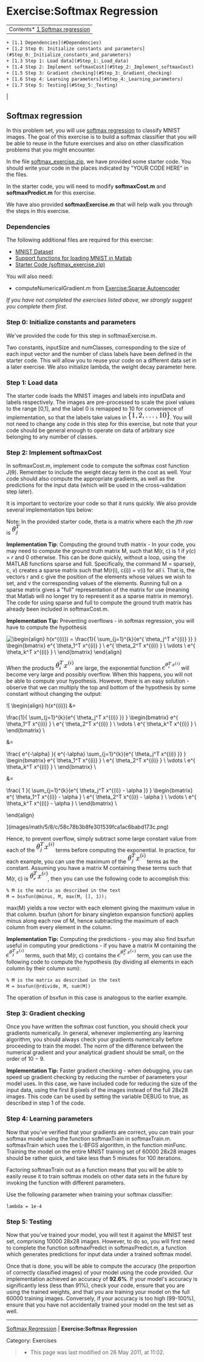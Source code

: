 Exercise:Softmax Regression
===========================

<!-- Jump to: [navigation](#column-one), [search](#searchInput) -->

|  |
| --- |
| Contents* [1 Softmax regression](#Softmax_regression)
	+ [1.1 Dependencies](#Dependencies)
	+ [1.2 Step 0: Initialize constants and parameters](#Step_0:_Initialize_constants_and_parameters)
	+ [1.3 Step 1: Load data](#Step_1:_Load_data)
	+ [1.4 Step 2: Implement softmaxCost](#Step_2:_Implement_softmaxCost)
	+ [1.5 Step 3: Gradient checking](#Step_3:_Gradient_checking)
	+ [1.6 Step 4: Learning parameters](#Step_4:_Learning_parameters)
	+ [1.7 Step 5: Testing](#Step_5:_Testing)
 |

  Softmax regression
--------------------

In this problem set, you will use [softmax regression](Softmax_regression.md "Softmax regression") to classify MNIST images. The goal of this exercise is to build a softmax classifier that you will be able to reuse in the future exercises and also on other classification problems that you might encounter.

In the file [softmax\_exercise.zip](http://ufldl.stanford.edu/wiki/resources/softmax_exercise.zip), we have provided some starter code. You should write your code in the places indicated by "YOUR CODE HERE" in the files.

In the starter code, you will need to modify **softmaxCost.m** and **softmaxPredict.m** for this exercise.

We have also provided **softmaxExercise.m** that will help walk you through the steps in this exercise.

###   Dependencies

The following additional files are required for this exercise:

* [MNIST Dataset](http://yann.lecun.com/exdb/mnist/)
* [Support functions for loading MNIST in Matlab](Using_the_MNIST_Dataset.md "Using the MNIST Dataset")
* [Starter Code (softmax\_exercise.zip)](http://ufldl.stanford.edu/wiki/resources/softmax_exercise.zip)

You will also need:

* computeNumericalGradient.m from [Exercise:Sparse Autoencoder](Exercise_Sparse_Autoencoder.md "Exercise:Sparse Autoencoder")

*If you have not completed the exercises listed above, we strongly suggest you complete them first.*

###   Step 0: Initialize constants and parameters

We've provided the code for this step in softmaxExercise.m.

Two constants, inputSize and numClasses, corresponding to the size of each input vector and the number of class labels have been defined in the starter code. This will allow you to reuse your code on a different data set in a later exercise. We also initialize lambda, the weight decay parameter here.

###   Step 1: Load data

The starter code loads the MNIST images and labels into inputData and labels respectively. The images are pre-processed to scale the pixel values to the range [0,1], and the label 0 is remapped to 10 for convenience of implementation, so that the labels take values in ![\{1, 2, \ldots, 10\}](images/math/d/f/6/df62c5f1b4771ec762746498aebfbbc4.png). You will not need to change any code in this step for this exercise, but note that your code should be general enough to operate on data of arbitrary size belonging to any number of classes.

###   Step 2: Implement softmaxCost

In softmaxCost.m, implement code to compute the softmax cost function *J*(θ). Remember to include the weight decay term in the cost as well. Your code should also compute the appropriate gradients, as well as the predictions for the input data (which will be used in the cross-validation step later).

It is important to vectorize your code so that it runs quickly. We also provide several implementation tips below:

Note: In the provided starter code, theta is a matrix where each the *jth row* is ![\theta_j^T](images/math/3/a/6/3a69fcea49a54be3a24c05d9b390bef3.png)

**Implementation Tip**: Computing the ground truth matrix - In your code, you may need to compute the ground truth matrix M, such that M(r, c) is 1 if *y*(*c*) = *r* and 0 otherwise. This can be done quickly, without a loop, using the MATLAB functions sparse and full. Specifically, the command M = sparse(r, c, v) creates a sparse matrix such that M(r(i), c(i)) = v(i) for all i. That is, the vectors r and c give the position of the elements whose values we wish to set, and v the corresponding values of the elements. Running full on a sparse matrix gives a "full" representation of the matrix for use (meaning that Matlab will no longer try to represent it as a sparse matrix in memory). The code for using sparse and full to compute the ground truth matrix has already been included in softmaxCost.m.

**Implementation Tip:** Preventing overflows - in softmax regression, you will have to compute the hypothesis

![
\begin{align} 
h(x^{(i)}) = 
\frac{1}{ \sum_{j=1}^{k}{e^{ \theta_j^T x^{(i)} }} }
\begin{bmatrix} 
e^{ \theta_1^T x^{(i)} } \\
e^{ \theta_2^T x^{(i)} } \\
\vdots \\
e^{ \theta_k^T x^{(i)} } \\
\end{bmatrix}
\end{align}
](images/math/a/c/0/ac01dec43af1013d8b4f8228bc10ce42.png)

When the products ![\theta_i^T x^{(i)}](images/math/8/f/a/8fa58c01c8d1e015abb05bce959caf68.png) are large, the exponential function ![e^{\theta_i^T x^{(i)}}](images/math/0/a/6/0a6dbd52be0fc0061dcbadc685bc6789.png) will become very large and possibly overflow. When this happens, you will not be able to compute your hypothesis. However, there is an easy solution - observe that we can multiply the top and bottom of the hypothesis by some constant without changing the output:

![
\begin{align} 
h(x^{(i)}) &=

\frac{1}{ \sum_{j=1}^{k}{e^{ \theta_j^T x^{(i)} }} }
\begin{bmatrix} 
e^{ \theta_1^T x^{(i)} } \\
e^{ \theta_2^T x^{(i)} } \\
\vdots \\
e^{ \theta_k^T x^{(i)} } \\
\end{bmatrix} \\

&=

\frac{ e^{-\alpha} }{ e^{-\alpha} \sum_{j=1}^{k}{e^{ \theta_j^T x^{(i)} }} }
\begin{bmatrix} 
e^{ \theta_1^T x^{(i)} } \\
e^{ \theta_2^T x^{(i)} } \\
\vdots \\
e^{ \theta_k^T x^{(i)} } \\
\end{bmatrix} \\

&=

\frac{ 1 }{ \sum_{j=1}^{k}{e^{ \theta_j^T x^{(i)} - \alpha }} }
\begin{bmatrix} 
e^{ \theta_1^T x^{(i)} - \alpha } \\
e^{ \theta_2^T x^{(i)} - \alpha } \\
\vdots \\
e^{ \theta_k^T x^{(i)} - \alpha } \\
\end{bmatrix} \\

\end{align}

](images/math/5/8/c/58c78b3b8fe301539fca1ac6babd173c.png)

Hence, to prevent overflow, simply subtract some large constant value from each of the ![\theta_j^T x^{(i)}](images/math/e/c/a/eca3e97955d73337ead1285dfe3814c7.png) terms before computing the exponential. In practice, for each example, you can use the maximum of the ![\theta_j^T x^{(i)}](images/math/e/c/a/eca3e97955d73337ead1285dfe3814c7.png) terms as the constant. Assuming you have a matrix M containing these terms such that M(r, c) is ![\theta_r^T x^{(c)}](images/math/c/8/b/c8be3a5b745c63281d5a73f995d3817e.png), then you can use the following code to accomplish this:

```
% M is the matrix as described in the text
M = bsxfun(@minus, M, max(M, [], 1));

```

max(M) yields a row vector with each element giving the maximum value in that column. bsxfun (short for binary singleton expansion function) applies minus along each row of M, hence subtracting the maximum of each column from every element in the column.

**Implementation Tip:**  Computing the predictions - you may also find bsxfun useful in computing your predictions - if you have a matrix M containing the ![e^{\theta_j^T x^{(i)}}](images/math/1/b/0/1b07c2ca7638dc91396a95d6e7e691ac.png) terms, such that M(r, c) contains the ![e^{\theta_r^T x^{(c)}}](images/math/b/a/e/bae49b7331dcd6c73651b4c9eb97db6a.png) term, you can use the following code to compute the hypothesis (by dividing all elements in each column by their column sum):

```
% M is the matrix as described in the text
M = bsxfun(@rdivide, M, sum(M))

```

The operation of bsxfun in this case is analogous to the earlier example.

###   Step 3: Gradient checking

Once you have written the softmax cost function, you should check your gradients numerically. In general, whenever implementing any learning algorithm, you should always check your gradients numerically before proceeding to train the model. The norm of the difference between the numerical gradient and your analytical gradient should be small, on the order of 10 − 9.

**Implementation Tip:** Faster gradient checking - when debugging, you can speed up gradient checking by reducing the number of parameters your model uses. In this case, we have included code for reducing the size of the input data, using the first 8 pixels of the images instead of the full 28x28 images. This code can be used by setting the variable DEBUG to true, as described in step 1 of the code.

###   Step 4: Learning parameters

Now that you've verified that your gradients are correct, you can train your softmax model using the function softmaxTrain in softmaxTrain.m. softmaxTrain which uses the L-BFGS algorithm, in the function minFunc. Training the model on the entire MNIST training set of 60000 28x28 images should be rather quick, and take less than 5 minutes for 100 iterations.

Factoring softmaxTrain out as a function means that you will be able to easily reuse it to train softmax models on other data sets in the future by invoking the function with different parameters.

Use the following parameter when training your softmax classifier:

```
lambda = 1e-4

```

###   Step 5: Testing

Now that you've trained your model, you will test it against the MNIST test set, comprising 10000 28x28 images. However, to do so, you will first need to complete the function softmaxPredict in softmaxPredict.m, a function which generates predictions for input data under a trained softmax model.

Once that is done, you will be able to compute the accuracy (the proportion of correctly classified images) of your model using the code provided. Our implementation achieved an accuracy of **92.6%**. If your model's accuracy is significantly less (less than 91%), check your code, ensure that you are using the trained weights, and that you are training your model on the full 60000 training images. Conversely, if your accuracy is too high (99-100%), ensure that you have not accidentally trained your model on the test set as well.

---

[Softmax Regression](Softmax_Regression.md "Softmax Regression") | **Exercise:Softmax Regression**

 Category: Exercises
> * This page was last modified on 26 May 2011, at 11:02.

